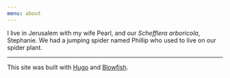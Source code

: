 ```yaml
---
menu: about
---
```

I live in Jerusalem with my wife Pearl, and our _Schefflera arboricola_, Stephanie. We had a jumping spider named Phillip who used to live on our spider plant.

---

This site was built with [Hugo](https://gohugo.io/) and [Blowfish](https://blowfish.page/).


